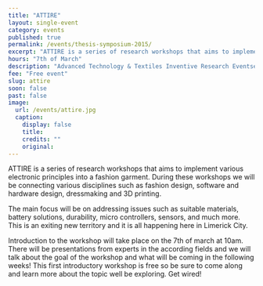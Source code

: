 ```yaml
---
title: "ATTIRE"
layout: single-event
category: events
published: true
permalink: /events/thesis-symposium-2015/
excerpt: "ATTIRE is a series of research workshops that aims to implement various electronic principles into a fashion garment"
hours: "7th of March"
description: "Advanced Technology & Textiles Inventive Research Eventse. 7th of March"
fee: "Free event"
slug: attire
soon: false
past: false
image:
  url: /events/attire.jpg
  caption:
    display: false
    title: 
    credits: ""
    original: 
---
```


ATTIRE is a series of research workshops that aims to implement various electronic principles into a fashion garment. During these workshops we will be connecting various disciplines such as fashion design, software and hardware design, dressmaking and 3D printing.

The main focus will be on addressing issues such as suitable materials, battery solutions, durability, micro controllers, sensors, and much more. This is an exiting new territory and it is all happening here in Limerick City.

Introduction to the workshop will take place on the 7th of march at 10am. There will be presentations from experts in the according fields and we will talk about the goal of the workshop and what will be coming in the following weeks! This first introductory workshop is free so be sure to come along and learn more about the topic well be exploring. 
Get wired! 
